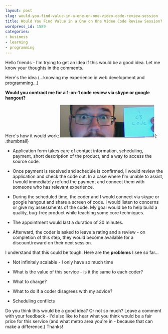 ```yaml
---
layout: post
slug: would-you-find-value-in-a-one-on-one-video-code-review-session
title: Would You Find Value in a One on One Video Code Review Session?
wordpress_id: 1589
categories:
- business
- learning
- programming
---
```

Hello friends - I'm trying to get an idea if this would be a good idea.  Let me know your thoughts in the comments.

Here's the idea (...knowing my experience in web development and programming...)
 
**Would you contract me for a 1-on-1 code review via skype or google hangout?**

Here's how it would work:
[![I Like Code!](/uploads/2013/hithere-300x104.png)](/uploads/2013/hithere.png){: .thumbnail}

  * Application form takes care of contact information, scheduling, payment, short description of the product, and a way to access the source code.

  * Once payment is received and schedule is confirmed, I would review the application and check the code out.  In a case where I'm unable to assist, I would immediately refund the payment and connect them with someone who has relevant experience.

  * During the scheduled time, the coder and I would connect via skype or google hangout and share a screen of code.  I would listen to concerns or give my assessments of the code.  My goal would be to help build a quality, bug-free product while teaching some core techniques.

  * The appointment would last a duration of 30 minutes.

  * Afterward, the coder is asked to leave a rating and a review - on completion of this step, they would become available for a discount/reward on their next session.

I understand that this could be tough.  Here are the **problems** I see so far...

  * Not infinitely scalable - I only have so much time

  * What is the value of this service - is it the same to each coder?

  * What to charge?

  * What to do if a coder disagrees with my advice?

  * Scheduling conflicts

Do you think this would be a good idea?  Or not so much?  Leave a comment with your feedback - I'd also like to hear what you think would be a fair price for this service (and what metro area you're in - because that can make a difference.)  Thanks!
